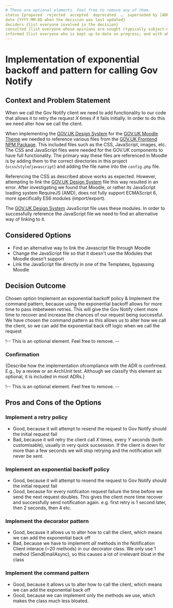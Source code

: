 ```yaml
---
# These are optional elements. Feel free to remove any of them.
status {proposed  rejected  accepted  deprecated  …  superseded by [ADR-0005](0005-example.md)}
date {YYYY-MM-DD when the decision was last updated}
deciders {list everyone involved in the decision}
consulted {list everyone whose opinions are sought (typically subject-matter experts); and with whom there is a two-way communication}
informed {list everyone who is kept up-to-date on progress; and with whom there is a one-way communication}
---
```

# Implementation of exponential backoff and pattern for calling Gov Notify

## Context and Problem Statement

When we call the Gov Notify client we need to add functionality to our code that allows it to retry the request *X* times if it fails initially. In order to do this we need alter how we call the client.

When implementing the [GOV.UK Design System](https://design-system.service.gov.uk/) for the [GOV.UK Moodle Theme](https://github.com/DFE-Digital/govuk-moodle-theme) we needed to reference various files from the [GOV.UK Frontend NPM Package](https://www.npmjs.com/package/govuk-frontend). This included files such as the CSS, JavaScript, images, etc. The CSS and JavaScript files were needed for the GOV.UK components to have full functionality. The primary way these files are referenced in Moodle is by adding them to the correct directories in this project (`scss`/`style`/`javascript`) and adding the file name into the `config.php` file.

Referencing the CSS as described above works as expected. However, attempting to link the [GOV.UK Design System](https://design-system.service.gov.uk/) file this way resulted in an error. After investigating we found that Moodle, or rather its JavaScript loading system RequireJS (AMD), does not fully support ECMAScript 6, more specifically ES6 modules (import/export).

The [GOV.UK Design System](https://design-system.service.gov.uk/) JavaScript file uses these modules. In order to successfully reference the JavaScript file we need to find an alternative way of linking to it.

## Considered Options

 - Find an alternative way to link the Javascript file through Moodle
 - Change the JavaScript file so that it doesn't use the Modules that Moodle doesn't support
 - Link the JavaScript file directly in one of the Templates, bypassing Moodle


## Decision Outcome

Chosen option Implement an exponential backoff policy & Implement the command pattern, because using the exponential backoff allows for more time to pass imbetween retries. This will give the Gov Notify client more time to recover and increase the chances of our request being successful. We have chosen the command pattern as this allows us to alter how we call the client, so we can add the exponential back off logic when we call the request


!-- This is an optional element. Feel free to remove. --
### Confirmation

{Describe how the implementation ofcompliance with the ADR is confirmed. E.g., by a review or an ArchUnit test.
 Although we classify this element as optional, it is included in most ADRs.}

!-- This is an optional element. Feel free to remove. --
## Pros and Cons of the Options

### Implement a retry policy

 - Good, because it will attempt to resend the request to Gov Notify should the initial request fail
 - Bad, because it will retry the client call *X* times, every *Y* seconds (both customisable), usually in very quick sucsession. If the client is down for more than a few seconds we will stop retrying and the notification will never be sent.

### Implement an exponential backoff policy

 - Good, because it will attempt to resend the request to Gov Notify should the initial request fail
 - Good, because for every notifcaiton request failure the time before we send the next request doubles. This gives the client more time recover and successfully send notification again. e.g. first retry is 1 second later, then 2 seconds, then 4 etc. 
 
### Implement the decorator pattern

 - Good, because it allows us to alter how to call the client, which means we can add the exponential back off
 - Bad, because we have to implement *all* methods in the Notification Client interace (~20 methods) in our decorator class. We only use 1 method (SendEmailAsync), so this causes a lot of irrelevant bloat in the class

### Implement the command pattern

 - Good, because it allows us to alter how to call the client, which means we can add the exponential back off
 - Good, because we can implement only the methods we use, which makes the class much less bloated. 